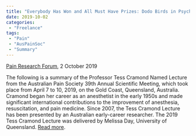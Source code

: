 ```yaml
---
title: "Everybody Has Won and All Must Have Prizes: Dodo Birds in Psychological Treatments for Chronic Pain"
date: 2019-10-02
categories:
 - "Freelance"
tags:
 - "Pain"
 - "AusPainSoc" 
 - "Summary"
---
```


<!--more-->

[Pain Research Forum](https://www.painresearchforum.org/), 2 October 2019

The following is a summary of the Professor Tess Cramond Named Lecture from the Australian Pain Society 39th Annual Scientific Meeting, which took place from April 7 to 10, 2019, on the Gold Coast, Queensland, Australia. Cramond began her career as an anesthetist in the early 1950s and made significant international contributions to the improvement of anesthesia, resuscitation, and pain medicine. Since 2007, the Tess Cramond Lecture has been presented by an Australian early-career researcher. The 2019 Tess Cramond Lecture was delivered by Melissa Day, University of Queensland. [Read more](https://www.painresearchforum.org/news/125485-%E2%80%9Ceverybody-has-won-and-all-must-have-prizes%E2%80%9D-dodo-birds-psychological-treatments-chronic).